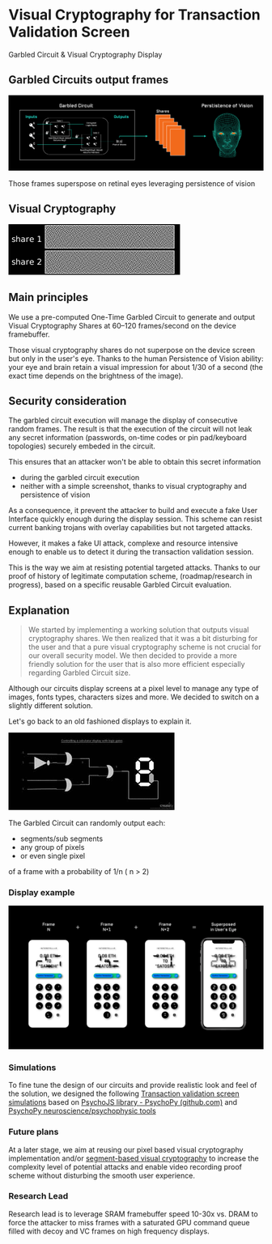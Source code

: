 
# Visual Cryptography for Transaction Validation Screen
Garbled Circuit & Visual Cryptography Display

## Garbled Circuits output frames

![Visual Cryptography Technical Overview](./fig/Visual-Cryptography-Technical-Overview.png)

Those frames superspose on retinal eyes leveraging persistence of vision

## Visual Cryptography

![VC demo](./fig/Visual_crypto_animation_demo.gif)

## Main principles

We use a pre-computed One-Time Garbled Circuit to generate and output Visual Cryptography Shares at 60–120 frames/second on the device framebuffer.

Those visual cryptography shares do not superpose on the device screen but only in the user's eye. Thanks to the human Persistence of Vision ability: your eye and brain retain a visual impression for about 1/30 of a second (the exact time depends on the brightness of the image). 

## Security consideration

The garbled circuit execution will manage the display of consecutive random frames. The result is that the execution of the circuit will not leak any secret information (passwords, on-time  codes or pin pad/keyboard topologies) securely embeded in the circuit. 

This ensures that an attacker won't be able to obtain this secret information

- during the garbled circuit execution
- neither with a simple screenshot, thanks to visual cryptography and persistence of vision

As a consequence, it prevent the attacker to build and execute a fake User Interface quickly enough during the display session.
This scheme can resist current banking trojans with overlay capabilities but not targeted attacks.

However, it makes a fake UI attack, complexe and resource intensive enough to enable us to detect it during the transaction validation session. 

This is the way we aim at resisting potential targeted attacks. Thanks to our proof of history of legitimate computation scheme, (roadmap/research in progress), based on a specific reusable Garbled Circuit evaluation.


## Explanation

> We started by implementing a working solution that outputs visual cryptography shares. We then realized that it was a bit disturbing for the user and that a pure visual cryptography scheme is not crucial for our overall security model. We then decided to provide a more friendly solution for the user that is also more efficient especially regarding Garbled Circuit size.

Although our circuits display screens at a pixel level to manage any type of images, fonts types, characters sizes and more. We decided to switch on a slightly different solution.

Let's go back to an old fashioned displays to explain it.

![GatesSegment](./fig/GatesSegmentBlack.png)

The Garbled Circuit can randomly output each:

- segments/sub segments
- any group of pixels
- or even single pixel

of a frame with a probability of 1/n ( n > 2)

### Display example

![walletdemo](./fig/Wallet-Superposition-Black-Background-Demo.png)

### Simulations

To fine tune the design of our circuits and provide realistic look and feel of the solution, we designed the following
[Transaction validation screen simulations](https://simul.interstellar.gg) based on [PsychoJS library -  PsychoPy (github.com)](https://github.com/psychopy/psychojs) and [PsychoPy neuroscience/psychophysic tools](https://www.psychopy.org/)

### Future plans

At a later stage, we aim at reusing our pixel based visual cryptography implementation and/or [segment-based visual cryptography](https://citeseerx.ist.psu.edu/viewdoc/download?doi=10.1.1.84.7421&rep=rep1&type=pdf) to increase the complexity level of potential attacks and enable video recording proof scheme without disturbing the smooth user experience. 

### Research Lead

Research lead is to leverage SRAM framebuffer speed 10-30x vs. DRAM to force the attacker to miss frames with a saturated GPU command queue filled with decoy and VC frames on high frequency displays.